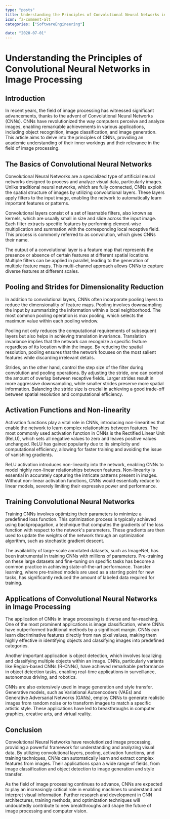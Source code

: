 ```yaml
---
type: "posts"
title: Understanding the Principles of Convolutional Neural Networks in Image Processing
icon: fa-comment-alt
categories: ["SoftwareEngineering"]

date: "2020-07-01"
---
```




# Understanding the Principles of Convolutional Neural Networks in Image Processing

## Introduction

In recent years, the field of image processing has witnessed significant advancements, thanks to the advent of Convolutional Neural Networks (CNNs). CNNs have revolutionized the way computers perceive and analyze images, enabling remarkable achievements in various applications, including object recognition, image classification, and image generation. This article aims to delve into the principles of CNNs, providing an academic understanding of their inner workings and their relevance in the field of image processing.

## The Basics of Convolutional Neural Networks

Convolutional Neural Networks are a specialized type of artificial neural networks designed to process and analyze visual data, particularly images. Unlike traditional neural networks, which are fully connected, CNNs exploit the spatial structure of images by utilizing convolutional layers. These layers apply filters to the input image, enabling the network to automatically learn important features or patterns.

Convolutional layers consist of a set of learnable filters, also known as kernels, which are usually small in size and slide across the input image. Each filter extracts specific features by performing element-wise multiplication and summation with the corresponding local receptive field. This process is commonly referred to as convolution, which gives CNNs their name.

The output of a convolutional layer is a feature map that represents the presence or absence of certain features at different spatial locations. Multiple filters can be applied in parallel, leading to the generation of multiple feature maps. This multi-channel approach allows CNNs to capture diverse features at different scales.

## Pooling and Strides for Dimensionality Reduction

In addition to convolutional layers, CNNs often incorporate pooling layers to reduce the dimensionality of feature maps. Pooling involves downsampling the input by summarizing the information within a local neighborhood. The most common pooling operation is max pooling, which selects the maximum value within each pooling window.

Pooling not only reduces the computational requirements of subsequent layers but also helps in achieving translation invariance. Translation invariance implies that the network can recognize a specific feature regardless of its location within the image. By reducing the spatial resolution, pooling ensures that the network focuses on the most salient features while discarding irrelevant details.

Strides, on the other hand, control the step size of the filter during convolution and pooling operations. By adjusting the stride, one can control the amount of overlap between receptive fields. Larger strides result in more aggressive downsampling, while smaller strides preserve more spatial information. Balancing the stride size is crucial in achieving a good trade-off between spatial resolution and computational efficiency.

## Activation Functions and Non-linearity

Activation functions play a vital role in CNNs, introducing non-linearities that enable the network to learn complex relationships between features. The most commonly used activation function in CNNs is the Rectified Linear Unit (ReLU), which sets all negative values to zero and leaves positive values unchanged. ReLU has gained popularity due to its simplicity and computational efficiency, allowing for faster training and avoiding the issue of vanishing gradients.

ReLU activation introduces non-linearity into the network, enabling CNNs to model highly non-linear relationships between features. Non-linearity is essential in accurately capturing the intricate patterns present in images. Without non-linear activation functions, CNNs would essentially reduce to linear models, severely limiting their expressive power and performance.

## Training Convolutional Neural Networks

Training CNNs involves optimizing their parameters to minimize a predefined loss function. This optimization process is typically achieved using backpropagation, a technique that computes the gradients of the loss function with respect to the network's parameters. These gradients are then used to update the weights of the network through an optimization algorithm, such as stochastic gradient descent.

The availability of large-scale annotated datasets, such as ImageNet, has been instrumental in training CNNs with millions of parameters. Pre-training on these large datasets and fine-tuning on specific tasks has become a common practice in achieving state-of-the-art performance. Transfer learning, where pre-trained models are used as a starting point for new tasks, has significantly reduced the amount of labeled data required for training.

## Applications of Convolutional Neural Networks in Image Processing

The application of CNNs in image processing is diverse and far-reaching. One of the most prominent applications is image classification, where CNNs have outperformed traditional methods by a significant margin. CNNs can learn discriminative features directly from raw pixel values, making them highly effective in identifying objects and classifying images into predefined categories.

Another important application is object detection, which involves localizing and classifying multiple objects within an image. CNNs, particularly variants like Region-based CNNs (R-CNNs), have achieved remarkable performance in object detection tasks, enabling real-time applications in surveillance, autonomous driving, and robotics.

CNNs are also extensively used in image generation and style transfer. Generative models, such as Variational Autoencoders (VAEs) and Generative Adversarial Networks (GANs), employ CNNs to generate realistic images from random noise or to transform images to match a specific artistic style. These applications have led to breakthroughs in computer graphics, creative arts, and virtual reality.

## Conclusion

Convolutional Neural Networks have revolutionized image processing, providing a powerful framework for understanding and analyzing visual data. By utilizing convolutional layers, pooling, activation functions, and training techniques, CNNs can automatically learn and extract complex features from images. Their applications span a wide range of fields, from image classification and object detection to image generation and style transfer.

As the field of image processing continues to advance, CNNs are expected to play an increasingly critical role in enabling machines to understand and interpret visual information. Further research and development in CNN architectures, training methods, and optimization techniques will undoubtedly contribute to new breakthroughs and shape the future of image processing and computer vision.